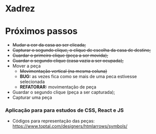 Xadrez
===

# Próximos passos
- ~~Mudar a cor da casa ao ser clicada;~~
- ~~Capturar o segundo clique, o clique de escolha da casa de destino;~~
- ~~Guardar o primeiro clique (peça a ser movida);~~
- ~~Guardar o segundo clique (casa vazia a ser ocupada);~~
- Mover a peça
    - ~~Movimentação vertical (na mesma coluna)~~
    - **BUG:** as vezes fica como se mais de uma peca estivesse selecionada
    - **REFATORAR:** movimentação de peça
- Guardar o segundo clique (peça a ser capturada);
- Capturar uma peça


### Aplicação para para estudos de CSS, React e JS

- Códigos para representação das peças: https://www.toptal.com/designers/htmlarrows/symbols/
